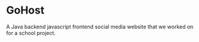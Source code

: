 # GoHost
A Java backend javascript frontend social media website that we worked on for a school project.
